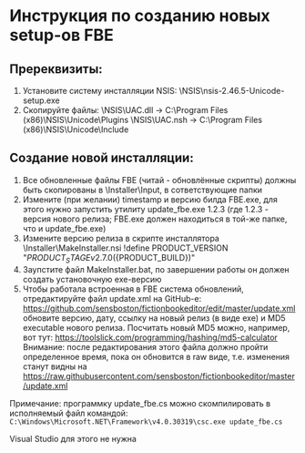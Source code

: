 # Инструкция по созданию новых setup-ов FBE

## Пререквизиты:

1. Установите систему инсталляции NSIS: \NSIS\nsis-2.46.5-Unicode-setup.exe 
2. Скопируйте файлы:
   \NSIS\UAC.dll -> C:\Program Files (x86)\NSIS\Unicode\Plugins
   \NSIS\UAC.nsh -> C:\Program Files (x86)\NSIS\Unicode\Include 


## Создание новой инсталляции:

1. Все обновленные файлы FBE (читай - обновлённые скрипты) должны быть скопированы в \Installer\Input, в сответствующие папки
2. Измените (при желании) timestamp и версию билда FBE.exe, для этого нужно запустить утилиту update_fbe.exe 1.2.3 
(где 1.2.3 - версия нового релиза; FBE.exe должен находиться в той-же папке, что и update_fbe.exe)
3. Измените версию релиза в скрипте инсталлятора \Installer\MakeInstaller.nsi
!define PRODUCT_VERSION "${PRODUCT_STAGE} v2.7.0 (${PRODUCT_BUILD})"
4. Заупстите файл MakeInstaller.bat, по завершении работы он должен создать установочную exe-версию
5. Чтобы работала встроенная в FBE система обновлений, отредактируйте файл update.xml на GitHub-е:
https://github.com/sensboston/fictionbookeditor/edit/master/update.xml 
обновите версию, дату, ссылку на новый релиз (в виде exe) и MD5 executable нового релиза. 
Посчитать новый MD5 можно, например, вот тут: https://toolslick.com/programming/hashing/md5-calculator
Внимание: после редактирования этого файла должно пройти определенное время, пока он обновится в raw виде,
т.е. изменения станут видны на https://raw.githubusercontent.com/sensboston/fictionbookeditor/master/update.xml 

Примечание: программку update_fbe.cs можно скомпилировать в исполняемый файл командой:
```C:\Windows\Microsoft.NET\Framework\v4.0.30319\csc.exe update_fbe.cs```

Visual Studio для этого не нужна
